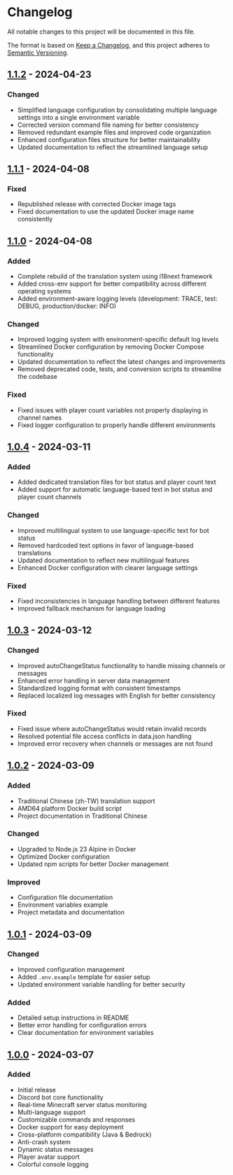# Changelog

All notable changes to this project will be documented in this file.

The format is based on [Keep a Changelog](https://keepachangelog.com/en/1.1.0/),
and this project adheres to [Semantic Versioning](https://semver.org/spec/v2.0.0.html).

## [1.1.2] - 2024-04-23

### Changed
- Simplified language configuration by consolidating multiple language settings into a single environment variable
- Corrected version command file naming for better consistency
- Removed redundant example files and improved code organization
- Enhanced configuration files structure for better maintainability
- Updated documentation to reflect the streamlined language setup

## [1.1.1] - 2024-04-08

### Fixed
- Republished release with corrected Docker image tags
- Fixed documentation to use the updated Docker image name consistently

## [1.1.0] - 2024-04-08

### Added
- Complete rebuild of the translation system using i18next framework
- Added cross-env support for better compatibility across different operating systems
- Added environment-aware logging levels (development: TRACE, test: DEBUG, production/docker: INFO)

### Changed
- Improved logging system with environment-specific default log levels
- Streamlined Docker configuration by removing Docker Compose functionality
- Updated documentation to reflect the latest changes and improvements
- Removed deprecated code, tests, and conversion scripts to streamline the codebase

### Fixed
- Fixed issues with player count variables not properly displaying in channel names
- Fixed logger configuration to properly handle different environments

## [1.0.4] - 2024-03-11

### Added
- Added dedicated translation files for bot status and player count text
- Added support for automatic language-based text in bot status and player count channels

### Changed
- Improved multilingual system to use language-specific text for bot status
- Removed hardcoded text options in favor of language-based translations
- Updated documentation to reflect new multilingual features
- Enhanced Docker configuration with clearer language settings

### Fixed
- Fixed inconsistencies in language handling between different features
- Improved fallback mechanism for language loading

## [1.0.3] - 2024-03-12

### Changed
- Improved autoChangeStatus functionality to handle missing channels or messages
- Enhanced error handling in server data management
- Standardized logging format with consistent timestamps
- Replaced localized log messages with English for better consistency

### Fixed
- Fixed issue where autoChangeStatus would retain invalid records
- Resolved potential file access conflicts in data.json handling
- Improved error recovery when channels or messages are not found

## [1.0.2] - 2024-03-09

### Added
- Traditional Chinese (zh-TW) translation support
- AMD64 platform Docker build script
- Project documentation in Traditional Chinese

### Changed
- Upgraded to Node.js 23 Alpine in Docker
- Optimized Docker configuration
- Updated npm scripts for better Docker management

### Improved
- Configuration file documentation
- Environment variables example
- Project metadata and documentation

## [1.0.1] - 2024-03-09

### Changed
- Improved configuration management
- Added `.env.example` template for easier setup
- Updated environment variable handling for better security

### Added
- Detailed setup instructions in README
- Better error handling for configuration errors
- Clear documentation for environment variables

## [1.0.0] - 2024-03-07

### Added
- Initial release
- Discord bot core functionality
- Real-time Minecraft server status monitoring
- Multi-language support
- Customizable commands and responses
- Docker support for easy deployment
- Cross-platform compatibility (Java & Bedrock)
- Anti-crash system
- Dynamic status messages
- Player avatar support
- Colorful console logging

[1.0.4]: https://github.com/crazycat836/minecraft-discord-bot/releases/tag/v1.0.4
[1.0.3]: https://github.com/crazycat836/minecraft-discord-bot/releases/tag/v1.0.3
[1.0.2]: https://github.com/crazycat836/minecraft-discord-bot/releases/tag/v1.0.2
[1.0.1]: https://github.com/crazycat836/minecraft-discord-bot/releases/tag/v1.0.1
[1.0.0]: https://github.com/crazycat836/minecraft-discord-bot/releases/tag/v1.0.0

[1.1.0]: https://github.com/crazycat836/minecraft-discord-bot/releases/tag/v1.1.0 
[1.1.1]: https://github.com/crazycat836/minecraft-discord-bot/releases/tag/v1.1.1 
[1.1.2]: https://github.com/crazycat836/minecraft-discord-bot/releases/tag/v1.1.2 